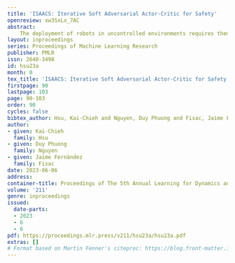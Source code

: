 ```yaml
---
title: 'ISAACS: Iterative Soft Adversarial Actor-Critic for Safety'
openreview: xw3SxLx_7AC
abstract: 
    The deployment of robots in uncontrolled environments requires them to operate robustly under previously unseen scenarios, like irregular terrain and wind conditions. Unfortunately, while rigorous safety frameworks from robust optimal control theory scale poorly to high-dimensional nonlinear dynamics, control policies computed by more tractable “deep” methods lack guarantees and tend to exhibit little robustness to uncertain operating conditions. This work introduces a novel approach enabling scalable synthesis of robust safety-preserving controllers for robotic systems with general nonlinear dynamics subject to bounded modeling error, by combining game-theoretic safety analysis with adversarial reinforcement learning in simulation. Following a soft actor-critic scheme, a safety-seeking fallback policy is co-trained with an adversarial “disturbance” agent that aims to invoke the worst-case realization of model error and training-to-deployment discrepancy allowed by the designer’s uncertainty. While the learned control policy does not intrinsically guarantee safety, it is used to construct a real-time safety filter with robust safety guarantees based on forward reachability rollouts. This safety filter can be used in conjunction with a safety-agnostic control policy, precluding any task-driven actions that could result in loss of safety. We evaluate our learning-based safety approach in a 5D race car simulator, compare the learned safety policy to the numerically obtained optimal solution, and empirically validate the robust safety guarantee of our proposed safety filter against worst-case model discrepancy.
layout: inproceedings
series: Proceedings of Machine Learning Research
publisher: PMLR
issn: 2640-3498
id: hsu23a
month: 0
tex_title: 'ISAACS: Iterative Soft Adversarial Actor-Critic for Safety'
firstpage: 90
lastpage: 103
page: 90-103
order: 90
cycles: false
bibtex_author: Hsu, Kai-Chieh and Nguyen, Duy Phuong and Fisac, Jaime Fern\`andez
author:
- given: Kai-Chieh
  family: Hsu
- given: Duy Phuong
  family: Nguyen
- given: Jaime Fernàndez
  family: Fisac
date: 2023-06-06
address:
container-title: Proceedings of The 5th Annual Learning for Dynamics and Control Conference
volume: '211'
genre: inproceedings
issued:
  date-parts:
  - 2023
  - 6
  - 6
pdf: https://proceedings.mlr.press/v211/hsu23a/hsu23a.pdf
extras: []
# Format based on Martin Fenner's citeproc: https://blog.front-matter.io/posts/citeproc-yaml-for-bibliographies/
---
```

